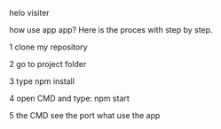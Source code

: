 helo visiter


how use app app?
 Here is the proces with step by step.


 1 clone my repository
 
 2 go to project folder
 
 3 type npm install
 
 4 open CMD and type: npm start
 
 5 the CMD see the port what use the app
